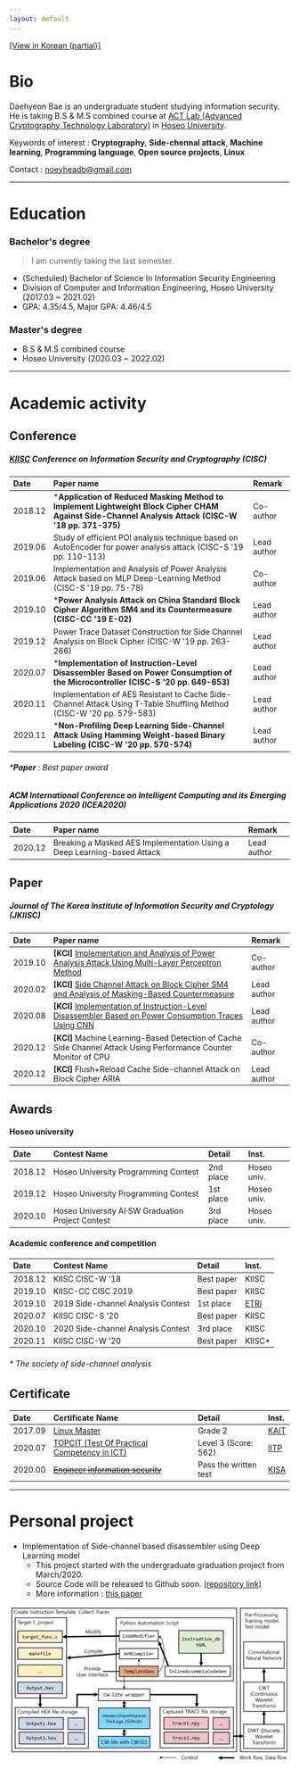 ```yaml
---
layout: default
---
```


[[View in Korean (partial)]](./kor.html)

# Bio

Daehyeon Bae is an undergraduate student studying information security. He is taking B.S & M.S combined course at [ACT Lab (Advanced Cryptography Technology Laboratory)](https://act.hoseo.ac.kr) in [Hoseo University](https://www.hoseo.ac.kr/).

Keywords of interest : **Cryptography**, **Side-chennal attack**, **Machine learning**, **Programming language**, **Open source projects**, **Linux**

Contact :  noeyheadb@gmail.com

---

# Education

### Bachelor's degree

> I am currently taking the last semester.  

* (Scheduled) Bachelor of Science In Information Security Engineering  
* Division of Computer and Information Engineering, Hoseo University (2017.03 ~ 2021.02)  
* GPA: 4.35/4.5, Major GPA: 4.46/4.5

### Master's degree

* B.S & M.S combined course
* Hoseo University (2020.03 ~ 2022.02)

* * *

# Academic activity

## Conference

##### [KIISC](https://kiisc.or.kr/) Conference on Information Security and Cryptography (CISC)

| Date    | Paper name                                                                    | Remark |
|:--------|:----------------------------------------------------------------------------|:------|
| 2018.12 | ***Application of Reduced Masking Method to Implement Lightweight Block Cipher CHAM Against Side-Channel Analysis Attack (CISC-W '18 pp. 371-375)** | Co-author |
| 2019.06 | Study of efficient POI analysis technique based on AutoEncoder for power analysis attack (CISC-S '19 pp. 110-113) | Lead author   |
| 2019.06 | Implementation and Analysis of Power Analysis Attack based on MLP Deep-Learning Method (CISC-S '19 pp. 75-78) | Co-author |
| 2019.10 | ***Power Analysis Attack on China Standard Block Cipher Algorithm SM4 and its Countermeasure (CISC-CC '19 E-02)** | Lead author  |
| 2019.12 | Power Trace Dataset Construction for Side Channel Analysis on Block Cipher (CISC-W '19 pp. 263-266) | Lead author  |
| 2020.07 | ***Implementation of Instruction-Level Disassembler Based on Power Consumption of the Microcontroller (CISC-S '20 pp. 649-653)** | Lead author  |
| 2020.11 | Implementation of AES Resistant to Cache Side-Channel Attack Using T-Table Shuffling Method (CISC-W '20 pp. 579-583) | Lead author  |
| 2020.11 | ***Non-Profiling Deep Learning Side-Channel Attack Using Hamming Weight-based Binary Labeling (CISC-W '20 pp. 570-574)** | Lead author  |

###### ***Paper** : Best paper award

##### ACM International Conference on Intelligent Computing and its Emerging Applications 2020 (ICEA2020)

| Date    | Paper name                                                              | Remark |
|:--------|:------------------------------------------------------------------------|:------|
| 2020.12 | Breaking a Masked AES Implementation Using a Deep Learning-based Attack | Lead author |

## Paper

##### Journal of The Korea Institute of Information Security and Cryptology (JKIISC)

| Date    | Paper name                                                                    | Remark |
|:--------|:----------------------------------------------------------------------------|:------|
| 2019.10 | **[KCI]** [Implementation and Analysis of Power Analysis Attack Using Multi-Layer Perceptron Method](https://doi.org/10.13089/JKIISC.2019.29.5.997) | Co-author |
| 2020.02 | **[KCI]** [Side Channel Attack on Block Cipher SM4 and Analysis of Masking-Based Countermeasure](https://doi.org/10.13089/JKIISC.2020.30.1.39) | Lead author  |
| 2020.08 | **[KCI]** [Implementation of Instruction-Level Disassembler Based on Power Consumption Traces Using CNN](https://doi.org/10.13089/JKIISC.2020.30.4.527) | Lead author  |
| 2020.12 | **[KCI]** Machine Learning-Based Detection of Cache Side Channel Attack Using Performance Counter Monitor of CPU | Co-author  |
| 2020.12 | **[KCI]** Flush+Reload Cache Side-channel Attack on Block Cipher ARIA | Lead author  |

## Awards

#### Hoseo university

| Date    | Contest Name                          | Detail        | Inst.      |
|:--------|:--------------------------------------|:--------------|:------------|
| 2018.12 | Hoseo University Programming Contest  | 2nd place     | Hoseo univ. |
| 2019.12 | Hoseo University Programming Contest  | 1st place     | Hoseo univ. |
| 2020.10 | Hoseo University AI·SW Graduation Project Contest | 3rd place  | Hoseo univ. |

#### Academic conference and competition

| Date    | Contest Name                          | Detail        | Inst.      |
|:--------|:--------------------------------------|:--------------|:-----------|
| 2018.12 | KIISC CISC-W '18                      | Best paper    | KIISC      |
| 2019.10 | KIISC-CC CISC 2019                    | Best paper    | KIISC      |
| 2019.10 | 2019 Side-channel Analysis Contest    | 1st place   | [ETRI](https://www.etri.re.kr) |
| 2020.07 | KIISC CISC-S '20                      | Best paper    | KIISC      |
| 2020.10 | 2020 Side-channel Analysis Contest    | 3rd place   | KIISC      |
| 2020.11 | KIISC CISC-W '20                      | Best paper    | KIISC*     |

###### * The society of side-channel analysis

## Certificate

| Date    | Certificate Name                                                             | Detail                | Inst.                           |
|:--------|:-----------------------------------------------------------------------------|:----------------------|:--------------------------------|
| 2017.09 | [Linux Master](https://www.ihd.or.kr/introducesubject1.do)                   | Grade 2               | [KAIT](https://www.kait.or.kr)  |
| 2020.07 | [TOPCIT (Test Of Practical Competency in ICT)](https://www.topcit.or.kr/)    | Level 3 (Score: 562)  | [IITP](https://www.iitp.kr)     |
| 2020.00 | [~~Engineer information security~~](https://kisq.or.kr/)                     | Pass the written test | [KISA](https://www.kisa.or.kr)  |

* * *

# Personal project

* Implementation of Side-channel based disassembler using Deep Learning model
    * This project started with the undergraduate graduation project from March/2020.
    * Source Code will be released to Github soon. [(repository link)](https://github.com/noeyheadb/scb-disas)
    * More information : [this paper](https://doi.org/10.13089/JKIISC.2020.30.4.527)
    
![scb-disas](./assets/img/scb-dias-structure.jpg)

